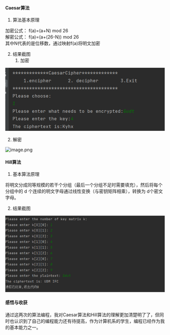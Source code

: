 #### Caesar算法
1. 算法基本原理

加密公式： f(a)=(a+N) mod 26<br />解密公式： f(a)=(a+(26-N)) mod 26<br />其中N代表的是位移数，通过映射f(a)将明文加密

2. 结果截图
   1. 加密

![image.png](Caesar%E7%AE%97%E6%B3%95%E5%8A%A0%E5%AF%86%E6%88%AA%E5%9B%BE.png)

   2. 解密

![image.png](Caesar%E7%AE%97%E6%B3%95%E8%A7%A3%E5%AF%86%E6%88%AA%E5%9B%BE.pngpng)
#### Hill算法

1. 基本算法原理

将明文分成同等规模的若干个分组（最后一个分组不足时需要填充），然后将每个分组中的 d 个连续的明文字母通过线性变换（与密钥矩阵相乘），转换为 d个密文字母。

2. 结果截图

![image.png](Hill%E7%AE%97%E6%B3%95.png)
#### 感悟与收获
通过这两次的算法编程，我对Caesar算法和Hill算法的理解更加清楚明了了，但同时也认识到了自己的编程能力还有待提高，作为计算机系的学生，编程已经作为我的基本能力之一。
